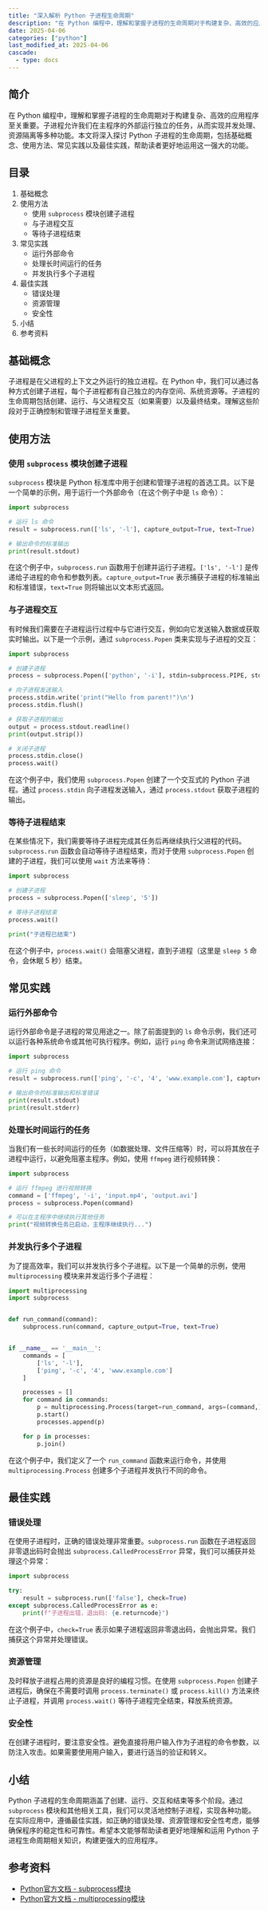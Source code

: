 ```yaml
---
title: "深入解析 Python 子进程生命周期"
description: "在 Python 编程中，理解和掌握子进程的生命周期对于构建复杂、高效的应用程序至关重要。子进程允许我们在主程序的外部运行独立的任务，从而实现并发处理、资源隔离等多种功能。本文将深入探讨 Python 子进程的生命周期，包括基础概念、使用方法、常见实践以及最佳实践，帮助读者更好地运用这一强大的功能。"
date: 2025-04-06
categories: ["python"]
last_modified_at: 2025-04-06
cascade:
  - type: docs
---
```



## 简介
在 Python 编程中，理解和掌握子进程的生命周期对于构建复杂、高效的应用程序至关重要。子进程允许我们在主程序的外部运行独立的任务，从而实现并发处理、资源隔离等多种功能。本文将深入探讨 Python 子进程的生命周期，包括基础概念、使用方法、常见实践以及最佳实践，帮助读者更好地运用这一强大的功能。

<!-- more -->
## 目录
1. 基础概念
2. 使用方法
    - 使用 `subprocess` 模块创建子进程
    - 与子进程交互
    - 等待子进程结束
3. 常见实践
    - 运行外部命令
    - 处理长时间运行的任务
    - 并发执行多个子进程
4. 最佳实践
    - 错误处理
    - 资源管理
    - 安全性
5. 小结
6. 参考资料

## 基础概念
子进程是在父进程的上下文之外运行的独立进程。在 Python 中，我们可以通过各种方式创建子进程，每个子进程都有自己独立的内存空间、系统资源等。子进程的生命周期包括创建、运行、与父进程交互（如果需要）以及最终结束。理解这些阶段对于正确控制和管理子进程至关重要。

## 使用方法

### 使用 `subprocess` 模块创建子进程
`subprocess` 模块是 Python 标准库中用于创建和管理子进程的首选工具。以下是一个简单的示例，用于运行一个外部命令（在这个例子中是 `ls` 命令）：

```python
import subprocess

# 运行 ls 命令
result = subprocess.run(['ls', '-l'], capture_output=True, text=True)

# 输出命令的标准输出
print(result.stdout)
```

在这个例子中，`subprocess.run` 函数用于创建并运行子进程。`['ls', '-l']` 是传递给子进程的命令和参数列表。`capture_output=True` 表示捕获子进程的标准输出和标准错误，`text=True` 则将输出以文本形式返回。

### 与子进程交互
有时候我们需要在子进程运行过程中与它进行交互，例如向它发送输入数据或获取实时输出。以下是一个示例，通过 `subprocess.Popen` 类来实现与子进程的交互：

```python
import subprocess

# 创建子进程
process = subprocess.Popen(['python', '-i'], stdin=subprocess.PIPE, stdout=subprocess.PIPE, text=True)

# 向子进程发送输入
process.stdin.write('print("Hello from parent!")\n')
process.stdin.flush()

# 获取子进程的输出
output = process.stdout.readline()
print(output.strip())

# 关闭子进程
process.stdin.close()
process.wait()
```

在这个例子中，我们使用 `subprocess.Popen` 创建了一个交互式的 Python 子进程。通过 `process.stdin` 向子进程发送输入，通过 `process.stdout` 获取子进程的输出。

### 等待子进程结束
在某些情况下，我们需要等待子进程完成其任务后再继续执行父进程的代码。`subprocess.run` 函数会自动等待子进程结束，而对于使用 `subprocess.Popen` 创建的子进程，我们可以使用 `wait` 方法来等待：

```python
import subprocess

# 创建子进程
process = subprocess.Popen(['sleep', '5'])

# 等待子进程结束
process.wait()

print("子进程已结束")
```

在这个例子中，`process.wait()` 会阻塞父进程，直到子进程（这里是 `sleep 5` 命令，会休眠 5 秒）结束。

## 常见实践

### 运行外部命令
运行外部命令是子进程的常见用途之一。除了前面提到的 `ls` 命令示例，我们还可以运行各种系统命令或其他可执行程序。例如，运行 `ping` 命令来测试网络连接：

```python
import subprocess

# 运行 ping 命令
result = subprocess.run(['ping', '-c', '4', 'www.example.com'], capture_output=True, text=True)

# 输出命令的标准输出和标准错误
print(result.stdout)
print(result.stderr)
```

### 处理长时间运行的任务
当我们有一些长时间运行的任务（如数据处理、文件压缩等）时，可以将其放在子进程中运行，以避免阻塞主程序。例如，使用 `ffmpeg` 进行视频转换：

```python
import subprocess

# 运行 ffmpeg 进行视频转换
command = ['ffmpeg', '-i', 'input.mp4', 'output.avi']
process = subprocess.Popen(command)

# 可以在主程序中继续执行其他任务
print("视频转换任务已启动，主程序继续执行...")
```

### 并发执行多个子进程
为了提高效率，我们可以并发执行多个子进程。以下是一个简单的示例，使用 `multiprocessing` 模块来并发运行多个子进程：

```python
import multiprocessing
import subprocess


def run_command(command):
    subprocess.run(command, capture_output=True, text=True)


if __name__ == '__main__':
    commands = [
        ['ls', '-l'],
        ['ping', '-c', '4', 'www.example.com']
    ]

    processes = []
    for command in commands:
        p = multiprocessing.Process(target=run_command, args=(command,))
        p.start()
        processes.append(p)

    for p in processes:
        p.join()

```

在这个例子中，我们定义了一个 `run_command` 函数来运行命令，并使用 `multiprocessing.Process` 创建多个子进程并发执行不同的命令。

## 最佳实践

### 错误处理
在使用子进程时，正确的错误处理非常重要。`subprocess.run` 函数在子进程返回非零退出码时会抛出 `subprocess.CalledProcessError` 异常，我们可以捕获并处理这个异常：

```python
import subprocess

try:
    result = subprocess.run(['false'], check=True)
except subprocess.CalledProcessError as e:
    print(f"子进程出错，退出码: {e.returncode}")
```

在这个例子中，`check=True` 表示如果子进程返回非零退出码，会抛出异常。我们捕获这个异常并处理错误。

### 资源管理
及时释放子进程占用的资源是良好的编程习惯。在使用 `subprocess.Popen` 创建子进程后，确保在不需要时调用 `process.terminate()` 或 `process.kill()` 方法来终止子进程，并调用 `process.wait()` 等待子进程完全结束，释放系统资源。

### 安全性
在创建子进程时，要注意安全性。避免直接将用户输入作为子进程的命令参数，以防注入攻击。如果需要使用用户输入，要进行适当的验证和转义。

## 小结
Python 子进程的生命周期涵盖了创建、运行、交互和结束等多个阶段。通过 `subprocess` 模块和其他相关工具，我们可以灵活地控制子进程，实现各种功能。在实际应用中，遵循最佳实践，如正确的错误处理、资源管理和安全性考虑，能够确保程序的稳定性和可靠性。希望本文能够帮助读者更好地理解和运用 Python 子进程生命周期相关知识，构建更强大的应用程序。

## 参考资料
- [Python官方文档 - subprocess模块](https://docs.python.org/3/library/subprocess.html)
- [Python官方文档 - multiprocessing模块](https://docs.python.org/3/library/multiprocessing.html)